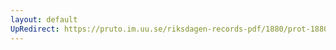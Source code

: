 ```yaml
---
layout: default
UpRedirect: https://pruto.im.uu.se/riksdagen-records-pdf/1880/prot-1880--ak--002/prot-1880--ak--002_001.pdf
---
```

